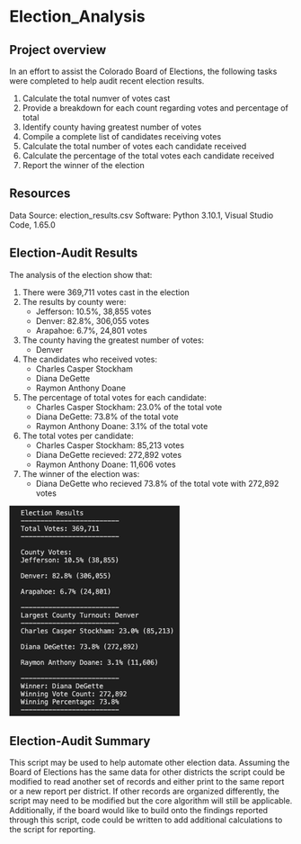 # Election_Analysis

## Project overview

In an effort to assist the Colorado Board of Elections, the following tasks were completed to help audit recent election results. 
1. Calculate the total numver of votes cast
2. Provide a breakdown for each count regarding votes and percentage of total
3. Identify county having greatest number of votes
4. Compile a complete list of candidates receiving votes
5. Calculate the total number of votes each candidate received
6. Calculate the percentage of the total votes each candidate received
7. Report the winner of the election

## Resources

Data Source: election_results.csv
Software: Python 3.10.1, Visual Studio Code, 1.65.0

## Election-Audit Results

The analysis of the election show that:
1. There were 369,711 votes cast in the election
2. The results by county were:
    * Jefferson: 10.5%,  38,855 votes
    * Denver:    82.8%, 306,055 votes
    * Arapahoe:   6.7%,  24,801 votes
3. The county having the greatest number of votes:
    * Denver
4. The candidates who received votes:
    * Charles Casper Stockham
    * Diana DeGette
    * Raymon Anthony Doane
5. The percentage of total votes for each candidate: 
    * Charles Casper Stockham: 23.0% of the total vote 
    * Diana DeGette:           73.8% of the total vote 
    * Raymon Anthony Doane:     3.1% of the total vote 
6. The total votes per candidate:
    * Charles Casper Stockham:  85,213 votes
    * Diana DeGette recieved:  272,892 votes
    * Raymon Anthony Doane:     11,606 votes
7. The winner of the election was:
    * Diana DeGette who recieved 73.8% of the total vote with 272,892 votes


<img src="Resources/election_results.png">

## Election-Audit Summary
This script may be used to help automate other election data. Assuming the Board of Elections has the same data for other districts the script could be modified to read another set of records and either print to the same report or a new report per district. If other records are organized differently, the script may need to be modified but the core algorithm will still be applicable. Additionally, if the board would like to build onto the findings reported through this script, code could be written to add additional calculations to the script for reporting. 
